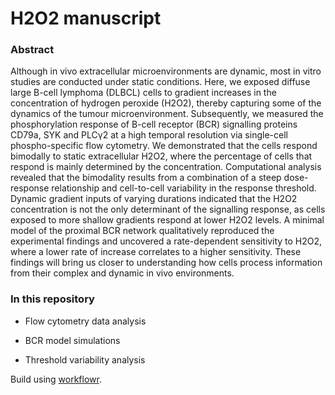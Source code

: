 # H2O2 manuscript

### Abstract

Although in vivo extracellular microenvironments are dynamic, most in vitro studies are conducted under static conditions. Here, we exposed diffuse large B-cell lymphoma (DLBCL) cells to gradient increases in the concentration of hydrogen peroxide (H2O2), thereby capturing some of the dynamics of the tumour microenvironment. Subsequently, we measured the phosphorylation response of B-cell receptor (BCR) signalling proteins CD79a, SYK and PLCγ2 at a high temporal resolution via single-cell phospho-specific flow cytometry. We demonstrated that the cells respond bimodally to static extracellular H2O2, where the percentage of cells that respond is mainly determined by the concentration. Computational analysis revealed that the bimodality results from a combination of a steep dose-response relationship and cell-to-cell variability in the response threshold. Dynamic gradient inputs of varying durations indicated that the H2O2 concentration is not the only determinant of the signalling response, as cells exposed to more shallow gradients respond at lower H2O2 levels. A minimal model of the proximal BCR network qualitatively reproduced the experimental findings and uncovered a rate-dependent sensitivity to H2O2, where a lower rate of increase correlates to a higher sensitivity. These findings will bring us closer to understanding how cells process information from their complex and dynamic in vivo environments.



### In this repository

- Flow cytometry data analysis

- BCR model simulations

- Threshold variability analysis


Build using [workflowr](https://github.com/workflowr/workflowr).
